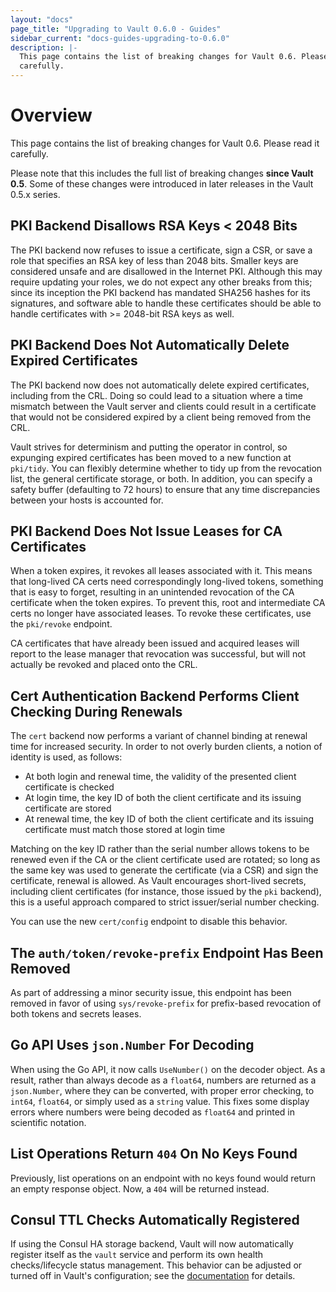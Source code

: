 ```yaml
---
layout: "docs"
page_title: "Upgrading to Vault 0.6.0 - Guides"
sidebar_current: "docs-guides-upgrading-to-0.6.0"
description: |-
  This page contains the list of breaking changes for Vault 0.6. Please read it
  carefully.
---
```


# Overview

This page contains the list of breaking changes for Vault 0.6. Please read it
carefully.

Please note that this includes the full list of breaking changes **since Vault
0.5**. Some of these changes were introduced in later releases in the Vault
0.5.x series.

## PKI Backend Disallows RSA Keys < 2048 Bits

The PKI backend now refuses to issue a certificate, sign a CSR, or save a role
that specifies an RSA key of less than 2048 bits. Smaller keys are considered
unsafe and are disallowed in the Internet PKI. Although this may require
updating your roles, we do not expect any other breaks from this; since its
inception the PKI backend has mandated SHA256 hashes for its signatures, and
software able to handle these certificates should be able to handle
certificates with >= 2048-bit RSA keys as well.

## PKI Backend Does Not Automatically Delete Expired Certificates

The PKI backend now does not automatically delete expired certificates,
including from the CRL. Doing so could lead to a situation where a time
mismatch between the Vault server and clients could result in a certificate
that would not be considered expired by a client being removed from the CRL.

Vault strives for determinism and putting the operator in control, so expunging
expired certificates has been moved to a new function at `pki/tidy`. You can
flexibly determine whether to tidy up from the revocation list, the general
certificate storage, or both. In addition, you can specify a safety buffer
(defaulting to 72 hours) to ensure that any time discrepancies between your
hosts is accounted for.

## PKI Backend Does Not Issue Leases for CA Certificates

When a token expires, it revokes all leases associated with it. This means that
long-lived CA certs need correspondingly long-lived tokens, something that is
easy to forget, resulting in an unintended revocation of the CA certificate
when the token expires. To prevent this, root and intermediate CA certs no
longer have associated leases. To revoke these certificates, use the
`pki/revoke` endpoint.

CA certificates that have already been issued and acquired leases will report
to the lease manager that revocation was successful, but will not actually be
revoked and placed onto the CRL.

## Cert Authentication Backend Performs Client Checking During Renewals

The `cert` backend now performs a variant of channel binding at renewal time
for increased security. In order to not overly burden clients, a notion of
identity is used, as follows:

- At both login and renewal time, the validity of the presented client
  certificate is checked
- At login time, the key ID of both the client certificate and its issuing
  certificate are stored
- At renewal time, the key ID of both the client certificate and its issuing
  certificate must match those stored at login time

Matching on the key ID rather than the serial number allows tokens to be
renewed even if the CA or the client certificate used are rotated; so long as
the same key was used to generate the certificate (via a CSR) and sign the
certificate, renewal is allowed. As Vault encourages short-lived secrets,
including client certificates (for instance, those issued by the `pki`
backend), this is a useful approach compared to strict issuer/serial number
checking.

You can use the new `cert/config` endpoint to disable this behavior.

## The `auth/token/revoke-prefix` Endpoint Has Been Removed

As part of addressing a minor security issue, this endpoint has been removed in
favor of using `sys/revoke-prefix` for prefix-based revocation of both tokens
and secrets leases.

## Go API Uses `json.Number` For Decoding

When using the Go API, it now calls `UseNumber()` on the decoder object. As a
result, rather than always decode as a `float64`, numbers are returned as a
`json.Number`, where they can be converted, with proper error checking, to
`int64`, `float64`, or simply used as a `string` value. This fixes some display
errors where numbers were being decoded as `float64` and printed in scientific
notation.

## List Operations Return `404` On No Keys Found

Previously, list operations on an endpoint with no keys found would return an
empty response object. Now, a `404` will be returned instead.

## Consul TTL Checks Automatically Registered

If using the Consul HA storage backend, Vault will now automatically register
itself as the `vault` service and perform its own health checks/lifecycle
status management. This behavior can be adjusted or turned off in Vault's
configuration; see the
[documentation](https://www.vaultproject.io/docs/config/index.html#check_timeout)
for details.
